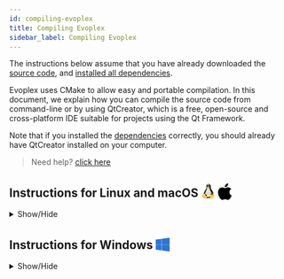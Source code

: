 ```yaml
---
id: compiling-evoplex
title: Compiling Evoplex
sidebar_label: Compiling Evoplex
---
```


The instructions below assume that you have already downloaded the [source code](getting-source-code), and [installed all dependencies](installing-dependencies).

Evoplex uses CMake to allow easy and portable compilation. In this document, we explain how you can compile the source code from command-line or by using QtCreator, which is a free, open-source and cross-platform IDE suitable for projects using the Qt Framework.

Note that if you installed the [dependencies](installing-dependencies) correctly, you should already have QtCreator installed on your computer.

> Need help? [click here](/help)

## Instructions for Linux and macOS <img src="/img/linux-logo.png" width="25" style="vertical-align: sub;"> <img src="/img/apple-logo.svg" width="25" style="vertical-align: sub;">
<details><summary>Show/Hide</summary>

### Building from the command-line
Assuming you are at `~/evoplex/` and the source code is at `~/evoplex/evoplex/`,
1. Create a folder `mkdir build`
2. Access the folder `cd build`
3. Run `cmake ../evoplex/`
4. Run `cmake --build .`

To run Evoplex:
* On Linux: `./bin/evoplex`
* On macOS: `./bin/evoplex.app/Contents/MacOS/evoplex`

### Build using QtCreator
1. In the toolbar, click on `File => Open File or Project...`
2. In the `~/evoplex/evoplex/` directory, select the `CMakeLists.txt` file
3. Open the `Projects` panel (it may open automatically when you first open the CMake file)
    * Select the desired modes (eg., Release)
    * Choose the directory in which Evoplex will be built (eg., `~/evoplex/build/`)
    * Click on `Configure Project`
4. Optionally, you may want to set the `-j N` variable in the `Project` panel to allow building it in parallel (faster), where N is the number of working threads (e.g., 8).
5. Click on Build
</details>


## Instructions for Windows <img src="/img/windows-logo.png" width="25" style="vertical-align: sub;">
<details><summary>Show/Hide</summary>

### Building from the command-line
If you installed [Git](https://gitforwindows.org/) and all [dependencies](installing-dependencies) correctly, you should have Git Bash installed on your computer.
1. Open Git Bash
2. Access the root Evoplex directory, eg., `cd /c/evoplex/`
3. Create a build directory and access it, ie., `mkdir build && cd build`
4. Assuming the repository is at `C:/evoplex/evoplex`; run cmake to generate the build files
    ``` bash
    cmake.exe -G"Visual Studio 15 2017 Win64" ../evoplex
    ```
5. Finally, build it!
    ``` bash
    cmake.exe --build . --config Release --target ALL_BUILD -- /maxcpucount:8
    ```
6. Now, to run Evoplex: `./releases/evoplex`

### Building with QtCreator

#### I. Configuring QtCreator
If you installed all [dependencies](installing-dependencies) correctly,
1. In QtCreator, open `Tools => Options...` in the toolbar
2. Open the 'Kits' tab in the `Build&Run` panel.
3. Click on the auto-detected kit (eg., *Desktop Qt 5.9.5 MSVC2017 64bit*)
    1. Make sure the compiler (C and C++) is set correctly. For example:
        * C ``Microsoft Visual C++ Compiler 15.0 (amd64)``
        * C++ ``Microsoft Visual C++ Compiler 15.0 (amd64)``
    2. Make sure that the path to the `CMake Tool` was detected (eg., `C:\Program Files\CMake\bin\cmake.exe`)
    3. Make sure the CMake generator is set to your version of Visual Studio (eg., `Visual Studio 15 2017 Win64`). Leave the fields `Platform` and `Toolset` blank.
4. Click OK

#### II. Configuring QtCreator for Evoplex
1. In the toolbar, click on `File => Open File or Project...`
2. In the `C:\evoplex\evoplex\` directory, select the `CMakeLists.txt` file
3. Open the `Projects` panel (it may open automatically when you first open the CMake file)
    * Select the desired modes (eg., Release)
    * Choose the directory in which Evoplex will be built (eg., `C:/evoplex/build/`)
    * Click on `Configure Project`
4. Wait until the project loads, go back to the 'Projects' panel. There, make sure you target `ALL_BUILD` in the build steps. Optionally, you may want to set the `/maxcpucount:N` variable to build it in parallel, where N is the number of working threads.
<p align="center">
  <img alt="QtCreator" src="/img/qtcreator-windows-settings.png">
</p>
</details>
